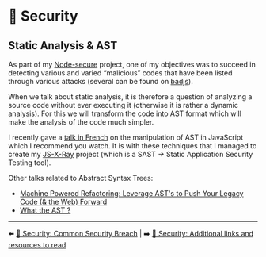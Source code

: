 # 🔐 Security

## Static Analysis & AST

As part of my [Node-secure](https://github.com/ES-Community/nsecure) project, one of my objectives was to succeed in detecting various and varied “malicious” codes that have been listed through various attacks (several can be found on [badjs](https://badjs.org/)).

When we talk about static analysis, it is therefore a question of analyzing a source code without ever executing it (otherwise it is rather a dynamic analysis). For this we will transform the code into AST format which will make the analysis of the code much simpler.

I recently gave a [talk in French](https://www.youtube.com/watch?v=zSYrEbggqWA&feature=youtu.be) on the manipulation of AST in JavaScript which I recommend you watch. It is with these techniques that I managed to create my [JS-X-Ray](https://github.com/fraxken/js-x-ray) project (which is a SAST -> Static Application Security Testing tool).

Other talks related to Abstract Syntax Trees:

- [Machine Powered Refactoring: Leverage AST's to Push Your Legacy Code (& the Web) Forward](https://www.youtube.com/watch?v=s8g_cBfm9d0&list=PLfMzBWSH11xaZvhv1X5Fq1H-oMdnAtG6k&index=2)
- [What the AST ?](https://www.youtube.com/watch?v=BtD2OrlLBhI&list=PLyspMSh4XhLP-mqulUMcaqTbLo-ZJxSX5&index=36)

---

⬅️ [🔐 Security: Common Security Breach](./common-breach.md) |
➡️ [🔐 Security: Additional links and resources to read](./link-resources.md)